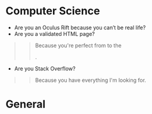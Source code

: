 # Computer Science
* Are you an Oculus Rift because you can’t be real life?
* Are you a validated HTML page?

>> Because you're perfect from <head> to the <footer>.

* Are you Stack Overflow?

>> Because you have everything I'm looking for.

# General
